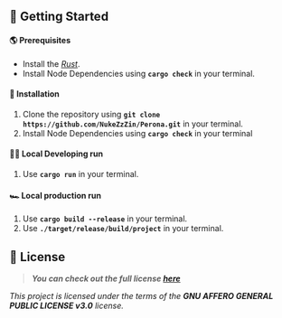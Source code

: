 ## 🚀 Getting Started

#### 🌎 Prerequisites
- Install the [_Rust_](https://www.rust-lang.org/tools/install).
- Install Node Dependencies using **`cargo check`** in your terminal.

#### 🚚 Installation
1. Clone the repository using **`git clone https://github.com/NukeZzZin/Perona.git`** in your terminal.
2. Install Node Dependencies using **`cargo check`** in your terminal

#### 🐱‍💻 Local Developing run
1. Use **`cargo run`** in your terminal.

#### 🏎️ Local production run
1. Use **`cargo build --release`** in your terminal.
2. Use **`./target/release/build/project`** in your terminal.


## 📝 License

> ***You can check out the full license [**_here_**](https://github.com/NukeZzZin/Perona/blob/master/LICENSE)***

*This project is licensed under the terms of the **GNU AFFERO GENERAL PUBLIC LICENSE v3.0** license.*
